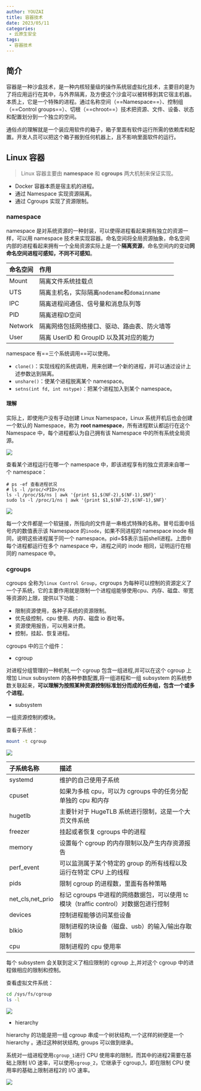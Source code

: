 ```yaml
---
author: YOUZAI
title: 容器技术
date: 2023/05/11
categories:
 - 云原生安全
tags:
 - 容器技术
---
```


## 简介

容器是一种沙盒技术，是一种内核轻量级的操作系统层虚拟化技术，主要目的是为了将应用运行在其中，与外界隔离，及方便这个沙盒可以被转移到其它宿主机器。本质上，它是一个特殊的进程。通过名称空间（==Namespace==）、控制组（==Control groups==）、切根（==chroot==）技术把资源、文件、设备、状态和配置划分到一个独立的空间。

通俗点的理解就是一个装应用软件的箱子，箱子里面有软件运行所需的依赖库和配置。开发人员可以把这个箱子搬到任何机器上，且不影响里面软件的运行。

## Linux 容器

> Linux 容器主要由 **namespace** 和 **cgroups** 两大机制来保证实现。

* Docker 容器本质是宿主机的进程。
* 通过 Namespace 实现资源隔离。
* 通过 Cgroups 实现了资源限制。

### namespace

namespace 是对系统资源的一种封装，可以使得进程看起来拥有独立的资源一样，可以用 namespace 技术来实现容器。命名空间将全局资源抽象，命名空间内部的进程看起来拥有一个全局资源实际上是一个**隔离资源**，命名空间内的变动**同命名空间进程可感知，不同不可感知**。

|命名空间|作用|
|:-|:-|
|Mount|隔离文件系统挂载点|
|UTS|隔离主机名，实际隔离`nodename`和`domainname`|
|IPC|隔离进程间通信、信号量和消息队列等|
|PID|隔离进程ID空间|
|Network|隔离网络包括网络接口、驱动、路由表、防火墙等|
|User|隔离 UserID 和 GroupID 以及其对应的能力|

namespace 有==三个系统调用==可以使用。

* `clone()`：实现线程的系统调用，用来创建一个新的进程，并可以通过设计上述参数达到隔离。
* `unshare()`：使某个进程脱离某个 namespace。
* `setns(int fd, int nstype)`：把某个进程加入到某个 namespace。

#### 理解

实际上，即使用户没有手动创建 Linux Namespace，Linux 系统开机后也会创建一个默认的 Namespace，称为 **root namespace**，所有进程默认都运行在这个 Namespace 中，每个进程都认为自己拥有该 Namespace 中的所有系统全局资源。

![](/images/namespace.png)

查看某个进程运行在哪一个 namespace 中，即该进程享有的独立资源来自哪一个 namespace：

```shell
# ps -ef 查看进程状况
# ls -l /proc/<PID>/ns
ls -l /proc/$$/ns | awk '{print $1,$(NF-2),$(NF-1),$NF}'
sudo ls -l /proc/1/ns | awk '{print $1,$(NF-2),$(NF-1),$NF}'
```

![](/images/image-20220512160741828.png)

每一个文件都是一个软链接，所指向的文件是一串格式特殊的名称。冒号后面中括号内的数值表示该 Namespace 的`inode`，如果不同进程的 namespace inode 相同，说明这些进程属于同一个 namespace。pid=$$表示当前shell进程。上图中每个进程都运行在多个 namespace 中，进程之间的 inode 相同，证明运行在相同的 namespace 中。

### cgroups

cgroups 全称为`linux Control Group`，crgroups 为每种可以控制的资源定义了一个子系统，它的主要作用就是限制一个进程组能够使用cpu、内存、磁盘、带宽等资源的上限，提供以下功能：

* 限制资源使用，各种子系统的资源限制。
* 优先级控制，cpu 使用、内存、磁盘 io 吞吐等。
* 资源使用报告，可以用来计费。
* 控制，挂起、恢复进程。

cgroups 中的三个组件：

* cgroup

对进程分组管理的一种机制,一个 cgroup 包含一组进程,并可以在这个 cgroup 上增加 Linux subsystem 的各种参数配置,将一组进程和一组 subsystem 的系统参数关联起来，**可以理解为按照某种资源控制标准划分而成的任务组，包含一个或多个进程**。

* subsystem

一组资源控制的模块。

查看子系统：

```sh
mount -t cgroup
```

![](/images/image-20220512165740764.png)

|子系统名称|描述|
|:-|:-|
|systemd|维护的自己使用子系统|
|cpuset|如果为多核 cpu，可以为 cgroups 中的任务分配单独的 cpu 和内存|
|hugetlb|主要针对于 HugeTLB 系统进行限制，这是一个大页文件系统|
|freezer|挂起或者恢复 cgroups 中的进程|
|memory|设置每个 cgroup 的内存限制以及产生内存资源报告|
|perf_event| 可以监测属于某个特定的 group 的所有线程以及运行在特定 CPU 上的线程|
|pids|限制 cgroup 的进程数，里面有各种策略|
| net_cls,net_prio|标记 cgroups 中进程的网络数据包，可以使用 tc 模块（traffic control）对数据包进行控制|
|devices|控制进程能够访问某些设备|
|blkio|限制进程的块设备（磁盘、usb）的输入/输出存取限制|
|cpu|限制进程的 cpu 使用率|

每个 subsystem 会关联到定义了相应限制的 cgroup 上,并对这个 cgroup 中的进程做相应的限制和控制。

查看虚拟文件系统：

```sh
cd /sys/fs/cgroup
ls -l
```

![](/images/image-20220513114639726.png)

* hierarchy

hierarchy 的功能是把一组 cgroup 串成一个树状结构,一个这样的树便是一个 hierarchy 。通过这种树状结构,  groups 可以做到继承。

系统对一组进程使用`cgroup_1`进行 CPU 使用率的限制，而其中的进程2需要在基础上限制 I/O 速率，可以使用`cgroup_2`，它继承于 cgroup_1，即在限制 CPU 使用率的基础上限制进程2的 I/O 速率。

![](/images/image-20220513093855075.png)
